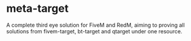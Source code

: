 # meta-target
A complete third eye solution for FiveM and RedM, aiming to proving all solutions from fivem-target, bt-target and qtarget under one resource.
